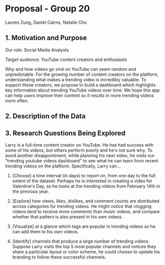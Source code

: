 # Proposal - Group 20
Lauren Zung, Daniel Cairns, Natalie Cho

## 1. Motivation and Purpose

*Our role*: Social Media Analysts  

*Target audience*: YouTube content creators and enthusiasts  

Why and how videos go viral on YouTube can seem random and unpredictable. For the growing number of content creators on the platform, understanding what makes a trending video is incredibly valuable. To support these creators, we propose to build a dashboard which highlights key information about trending YouTube videos over time. We hope this app can help users improve their content so it results in more trending videos more often.


## 2. Description of the Data




## 3. Research Questions Being Explored

Larry is a full-time content creator on YouTube. He has had success with some of his videos, but others perform poorly and he's not sure why. To avoid another disappointment, while planning his next video, he visits our "trending youtube videos dashboard" to see what he can learn from recent trending videos on the platform. Specifically, Larry can...

1. [Choose] a time interval (in days) to report on, from one day to the full extent of the dataset. Perhaps he is interested in creating a video for Valentine's Day, so he looks at the trending videos from February 14th in the previous year.

2. [Explore] how views, likes, dislikes, and comment counts are distributed across categories for trending videos. He might notice that vlogging videos tend to receive more comments than music videos, and compare whether that pattern is also present in his own videos.

3. [Visualize] at a glance which tags are popular in trending videos so he can add them to his own videos.

4. [Identify] channels that produce a large number of trending videos. Suppose Larry visits the top 5 most popular channels and notices they share a particular layout or color scheme, he could choose to update his branding to follow these successful channels.
